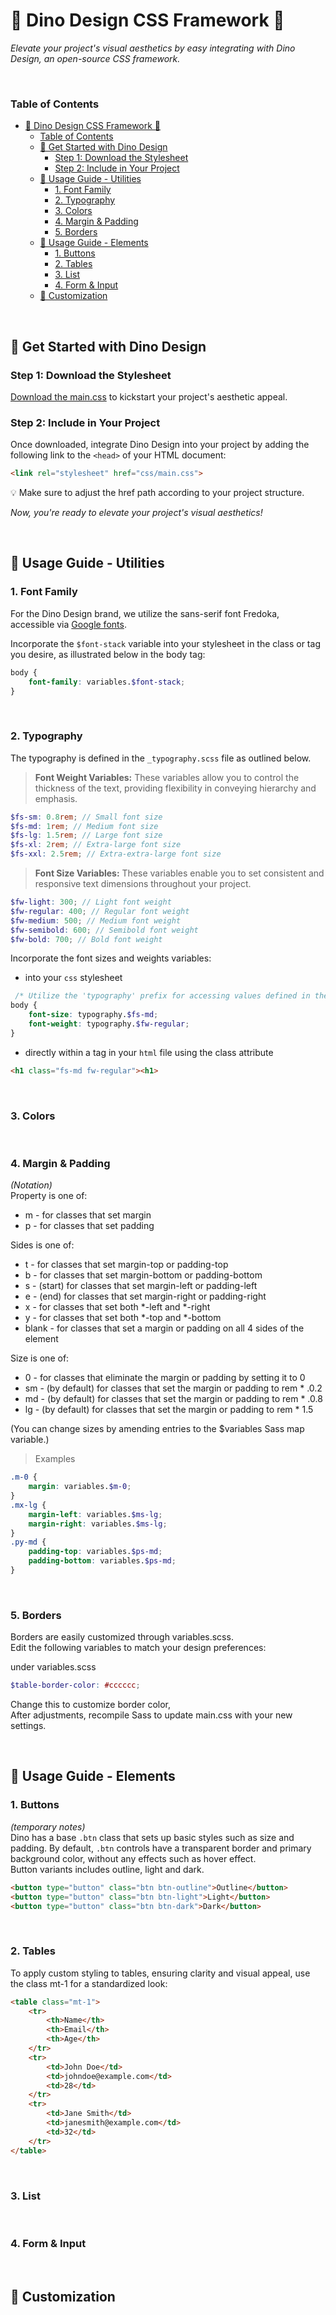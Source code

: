 # 🦖 Dino Design CSS Framework 🦕  <a name="-dino-design-css-framework---"></a>
*Elevate your project's visual aesthetics by easy integrating with Dino Design, an open-source CSS framework.*

<br />

### Table of Contents <a name="table-of-contents-"></a>

- [🦖 Dino Design CSS Framework 🦕  ](#-dino-design-css-framework---)
    - [Table of Contents ](#table-of-contents-)
  - [🚀 Get Started with Dino Design ](#-get-started-with-dino-design-)
    - [Step 1: Download the Stylesheet ](#step-1-download-the-stylesheet-)
    - [Step 2: Include in Your Project ](#step-2-include-in-your-project-)
  - [📝 Usage Guide - Utilities ](#-usage-guide---utilities-)
    - [1. Font Family ](#1-font-family-)
    - [2. Typography ](#2-typography-)
    - [3. Colors ](#3-colors-)
    - [4. Margin \& Padding ](#4-margin--padding-)
    - [5. Borders ](#5-borders-)
  - [📝 Usage Guide - Elements ](#-usage-guide---elements-)
    - [1. Buttons ](#1-buttons-)
    - [2. Tables ](#2-tables-)
    - [3. List ](#3-list-)
    - [4. Form \& Input ](#4-form--input-)
  - [🎨 Customization ](#-customization-)

<br />

## 🚀 Get Started with Dino Design <a name="-get-started-with-dino-design-"></a>

### Step 1: Download the Stylesheet <a name="step-1-download-the-stylesheet-"></a>
[Download the main.css](css/main.css) to kickstart your project's aesthetic appeal.

### Step 2: Include in Your Project <a name="step-2-include-in-your-project-"></a>
Once downloaded, integrate Dino Design into your project by adding the following link to the `<head>` of your HTML document:

```html
<link rel="stylesheet" href="css/main.css">
```
💡 Make sure to adjust the href path according to your project structure.


*Now, you're ready to elevate your project's visual aesthetics!*

<br />

## 📝 Usage Guide - Utilities <a name="-usage-guide---utilities-"></a>

### 1. Font Family <a name="1-font-family-"></a>
For the Dino Design brand, we utilize the sans-serif font Fredoka, accessible via [Google fonts](https://fonts.google.com/specimen/Fredoka).

Incorporate the `$font-stack` variable into your stylesheet in the class or tag you desire, as illustrated below in the body tag:


```scss
body {
    font-family: variables.$font-stack;
}
```

<br />

### 2. Typography <a name="2-typography-"></a>
The typography is defined in the `_typography.scss` file as outlined below.

> **Font Weight Variables:** These variables allow you to control the thickness of the text, providing flexibility in conveying hierarchy and emphasis.
```scss
$fs-sm: 0.8rem; // Small font size
$fs-md: 1rem; // Medium font size
$fs-lg: 1.5rem; // Large font size
$fs-xl: 2rem; // Extra-large font size
$fs-xxl: 2.5rem; // Extra-extra-large font size
```

> **Font Size Variables:** These variables enable you to set consistent and responsive text dimensions throughout your project.

```scss
$fw-light: 300; // Light font weight
$fw-regular: 400; // Regular font weight
$fw-medium: 500; // Medium font weight
$fw-semibold: 600; // Semibold font weight
$fw-bold: 700; // Bold font weight
```

Incorporate the font sizes and weights variables:
- into your `css` stylesheet

```scss
 /* Utilize the 'typography' prefix for accessing values defined in the corresponding file */
body {
    font-size: typography.$fs-md;
    font-weight: typography.$fw-regular;
}
```

- directly within a tag in your `html` file using the class attribute

```html
<h1 class="fs-md fw-regular"><h1>
```

<br />

### 3. Colors <a name="3-colors-"></a>

<br />

### 4. Margin & Padding <a name="4-margin--padding-"></a>
*(Notation)*
<br />
Property is one of:
- m - for classes that set margin
- p - for classes that set padding

Sides is one of:
- t - for classes that set margin-top or padding-top
- b - for classes that set margin-bottom or padding-bottom
- s - (start) for classes that set margin-left or padding-left
- e - (end) for classes that set margin-right or padding-right
- x - for classes that set both *-left and *-right
- y - for classes that set both *-top and *-bottom
- blank - for classes that set a margin or padding on all 4 sides of the element

Size is one of:
- 0 - for classes that eliminate the margin or padding by setting it to 0
- sm - (by default) for classes that set the margin or padding to rem * .0.2
- md - (by default) for classes that set the margin or padding to rem * .0.8
- lg - (by default) for classes that set the margin or padding to rem * 1.5

(You can change sizes by amending entries to the $variables Sass map variable.)

> Examples
```scss
.m-0 {
    margin: variables.$m-0;
}
.mx-lg {
    margin-left: variables.$ms-lg;
    margin-right: variables.$ms-lg;
}
.py-md {
    padding-top: variables.$ps-md;
    padding-bottom: variables.$ps-md;
}
```

<br />

### 5. Borders <a name="5-borders-"></a>
Borders are easily customized through variables.scss. <br>Edit the following variables to match your design preferences:

under variables.scss  
```scss
$table-border-color: #cccccc; 
```
Change this to customize border color,<br>
After adjustments, recompile Sass to update main.css with your new settings.

<br />

## 📝 Usage Guide - Elements <a name="-usage-guide---elements-"></a>

### 1. Buttons <a name="1-buttons-"></a>
*(temporary notes)*
<br />
Dino has a base `.btn` class that sets up basic styles such as size and padding. By default, `.btn` controls have a transparent border and primary background color, without any effects such as hover effect.
<br />
Button variants includes outline, light and dark.

```html
<button type="button" class="btn btn-outline">Outline</button>
<button type="button" class="btn btn-light">Light</button>
<button type="button" class="btn btn-dark">Dark</button>
```

<br />

### 2. Tables <a name="2-tables-"></a>
To apply custom styling to tables, ensuring clarity and visual appeal, use the class mt-1 for a standardized look:

```html
<table class="mt-1">
    <tr>
        <th>Name</th>
        <th>Email</th>
        <th>Age</th>
    </tr>
    <tr>
        <td>John Doe</td>
        <td>johndoe@example.com</td>
        <td>28</td>
    </tr>
    <tr>
        <td>Jane Smith</td>
        <td>janesmith@example.com</td>
        <td>32</td>
    </tr>
</table>
```

<br />

### 3. List <a name="3-list-"></a>

<br />

### 4. Form & Input <a name="4-form--input-"></a>


<br />

## 🎨 Customization <a name="-customization-"></a>